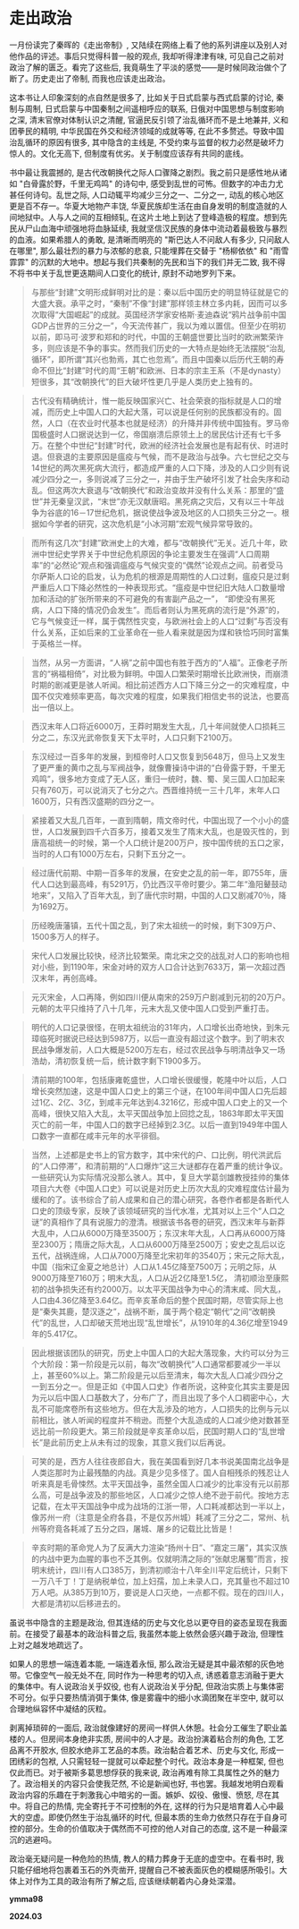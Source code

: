 # 走出政治

一月份读完了秦晖的《走出帝制》, 又陆续在网络上看了他的系列讲座以及别人对他作品的评述。事后只觉得科普一般的观点, 我却听得津津有味, 可见自己之前对政治了解的匮乏。看完了这些后, 我竟萌生了平淡的感觉——是时候同政治做个了断了。历史走出了帝制, 而我也应该走出政治。

这本书让人印象深刻的点自然是很多了, 比如关于日式启蒙与西式启蒙的讨论, 秦制与周制, 日式启蒙与中国秦制之间遥相呼应的联系, 日俄对中国思想与制度影响之深, 清末官僚对体制认识之清醒, 官逼民反引领了治乱循环而不是土地兼并, 义和团拳民的精明, 中华民国在外交和经济领域的成就等等, 在此不多赘述。导致中国治乱循环的原因有很多, 其中隐含的主线是, 不受约束与监督的权力必然是破坏力惊人的。文化无高下, 但制度有优劣。关于制度应该存有共同的底线。

书中最让我震撼的, 是古代改朝换代之际人口骤降之剧烈。我之前只是感性地从诸如 "白骨露於野，千里无鸡鸣" 的诗句中, 感受到乱世的可怖。但数字的冲击力尤甚任何诗句。乱世之际, 人口动辄平均减少三分之一、二分之一, 动乱的核心地区更是百不存一。华夏大地物产丰饶, 华夏民族却生活在由自身发明的制度造就的人间地狱中。人与人之间的互相倾轧, 在这片土地上到达了登峰造极的程度。想到先民从尸山血海中顽强地将血脉延续, 我就坚信汉民族的身体中流动着最极致与暴烈的血液。如果希腊人的勇敢, 是清晰而明亮的 "斯巴达人不问敌人有多少, 只问敌人在哪里", 那么最壮烈的暴力与浓郁的悲哀, 只能埋葬在交替于 "杨柳依依" 和 "雨雪霏霏" 的沉默的大地中。想起与我们共秦制的先民和当下的我们并无二致, 我不得不将书中关于乱世更迭期间人口变化的统计, 原封不动地罗列下来。

> 与那些“封建”文明形成鲜明对比的是：秦以后中国历史的明显特征就是它的大盛大衰。承平之时，“秦制”不像“封建”那样领主林立多内耗，因而可以多次取得“大国崛起”的成就。英国经济学家安格斯·麦迪森说“鸦片战争前中国GDP占世界的三分之一”，今天流传甚广，我以为难以置信。但至少在明初以前，即马可·波罗和郑和的时代，中国的王朝盛世要比当时的欧洲繁荣许多，则应该是不争的事实。然而我们历史的一大特点是始终无法摆脱“治乱循环”，即所谓“其兴也勃焉，其亡也忽焉”。而且中国秦以后历代王朝的寿命不但比“封建”时代的周“王朝”和欧洲、日本的宗主王系（不是dynasty）短很多，其“改朝换代”的巨大破坏性更几乎是人类历史上独有的。

> 古代没有精确统计，惟一能反映国家兴亡、社会荣衰的指标就是人口的增减，而历史上中国人口的大起大落，可以说是任何别的民族都没有的。固然，人口（在农业时代基本也就是经济）的升降并非传统中国独有。罗马帝国极盛时人口据说达到一亿，帝国崩溃后原领土上的居民估计还有七千多万。在整个中世纪“封建”时代，欧洲的经济社会发展也是有起有伏、时进时退。但衰退的主要原因是瘟疫与气候，而不是政治与战争。六七世纪之交与14世纪的两次黑死病大流行，都造成严重的人口下降，涉及的人口少则有说减少四分之一，多则说减了三分之一，并由于生产破坏引发了社会失序和动乱。但这两次大衰退与“改朝换代”和政治变故并没有什么关系：那里的“盛世”并无秦皇汉武，“末世”亦无汉献唐昭。黑死病之灾后，又有以三十年战争为谷底的16－17世纪危机，据说使战争波及地区的人口损失三分之一。根据如今学者的研究，这次危机是“小冰河期”宏观气候异常导致的。

> 而所有这几次“封建”欧洲史上的大难，都与“改朝换代”无关。近几十年，欧洲中世纪史学界关于中世纪危机原因的争论主要发生在强调“人口周期率”的“必然论”观点和强调瘟疫与气候灾变的“偶然”论观点之间。前者受马尔萨斯人口论的启发，认为危机的根源是周期性的人口过剩，瘟疫只是过剩严重后人口下降必然性的一种表现形式。“瘟疫是中世纪旧大陆人口数量增加和活动的扩张所带来的不可避免的有害副产品之一”， “即使没有黑死病，人口下降的情况仍会发生”。而后者则认为黑死病的流行是“外源”的，它与气候变迁一样，属于偶然性灾变，与欧洲社会上的人口“过剩”与否没有什么关系，正如后来的工业革命在一些人看来就是因为煤和铁恰巧同时富集于英格兰一样。

> 当然，从另一方面讲，“人祸”之前中国也有胜于西方的“人福”。正像老子所言的“祸福相倚”，对比极为鲜明。中国人口繁荣时期增长比欧洲快，而崩溃时期的剧减更是骇人听闻。相比前述西方人口下降三分之一的灾难程度，中国不仅灾难频率更高，每次灾难的程度，如果我们相信史书的说法，也要高出一倍以上。

> 西汉末年人口将近6000万，王莽时期发生大乱，几十年间就使人口损耗三分之二，东汉光武帝恢复天下太平时，人口只剩下2100万。

> 东汉经过一百多年的发展，到桓帝时人口又恢复到5648万，但马上又发生了更严重的黄巾之乱与军阀战争，就像曹操诗中讲的“白骨露于野，千里无鸡鸣”，很多地方变成了无人区，重归一统时，魏、蜀、吴三国人口加起来只有760万，可以说消灭了七分之六。西晋维持统一三十几年，末年人口1600万，只有西汉盛期的四分之一。

> 紧接着又大乱几百年，一直到隋朝，隋文帝时代，中国出现了一个小小的盛世，人口发展到四千六百多万，接着又发生了隋末大乱，也是毁灭性的，到唐高祖统一的时候，第一个人口统计是200万户，按中国传统的五口之家，当时的人口有1000万左右，只剩下五分之一。

> 经过唐代前期、中期一百多年的发展，在安史之乱的前一年，即755年，唐代人口达到最高峰，有5291万，仍比西汉平帝时要少。第二年“渔阳鼙鼓动地来”，又陷入了百年大乱，到了唐代宗时期，中国的人口又剧减70％，降为1692万。

> 历经晚唐藩镇，五代十国之乱，到了宋太祖统一的时候，剩下309万户、1500多万人的样子。

> 宋代人口发展比较快，经济比较繁荣。南北宋之交的战乱对人口的影响也相对小些，到1190年，宋金对峙的双方人口合计达到7633万，第一次超过西汉末年，再创高峰。

> 元灭宋金，人口再降，例如四川便从南宋的259万户剧减到元初的20万户。元朝的太平只维持了八十几年，元末大乱又使中国人口受到严重打击。

> 明代的人口记录很怪，在明太祖统治的31年内，人口增长出奇地快，到朱元璋临死时据说已经达到5987万，以后一直没有超过这个数字。到了明末农民战争爆发前，人口大概是5200万左右，经过农民战争与明清战争又一场浩劫，清初恢复统一后，统计数字剩下1900多万。


> 清前期的100年，包括康雍乾盛世，人口增长很缓慢，乾隆中叶以后，人口增长突然加速，这是中国人口史上的第三个谜，在100年间中国人口先后超过1亿、2亿、3亿，到咸丰元年达到4.3216亿，形成中国人口史上的又一个高峰，很快又陷入大乱，太平天国战争加上回捻之乱，1863年即太平天国灭亡的前一年，中国人口的数字已经掉到2.3亿。以后一直到1949年中国人口数字一直都在咸丰元年的水平徘徊。

> 当然，上述都是史书上的官方数字，其中宋代的户、口比例，明代洪武后的“人口停滞”，和清前期的“人口爆炸”这三大谜都存在着严重的统计争议。一些研究认为实际情况没那么骇人。其中，复旦大学葛剑雄教授挂帅的集体项目六大卷《中国人口史》可以说是对历史上历次大乱的灾难程度估计最为缓和的了。该书综合了前人成果和自己的潜心研究，各卷作者都是各断代人口史的顶级专家，反映了该领域研究的当代水准，尤其对以上三个“人口之谜”的真相作了具有说服力的澄清。根据该书各卷的研究，西汉末年与新莽大乱中，人口从6000万降至3500万；东汉末年大乱，人口再从6000万降至2300万；隋唐之际大乱，人口从6000万降至2500万；安史之乱后以讫五代，战祸连绵，人口从7000万降至北宋初年的3540万；宋元之际大乱，中国（指宋辽金夏之地总计）人口从1.45亿降至7500万；元明之际，从9000万降至7160万；明末大乱，人口从近2亿降至1.5亿， 清初顺治至康熙初的战争损失还有约2000万。以太平天国战争为中心的清末咸、同大乱，人口由4.36亿降至3.64亿。而辛亥革命后的整个民国时期，尽管实际上也是“秦失其鹿，楚汉逐之”，战祸不断，属于两个稳定“朝代”之间“改朝换代”的乱世，人口却破天荒地出现“乱世增长”，从1910年的4.36亿增至1949年的5.417亿。


> 因此根据该团队的研究，历史上中国人口的大起大落现象，大约可以分为三个大阶段：第一阶段是元以前，每次“改朝换代”人口通常都要减少一半以上，甚至60%以上。第二阶段是元以后至清末，每次大乱人口减少四分之一到五分之一。但是正如《中国人口史》作者所说，这种变化其实主要是因为元以后中国人口基数大了，分布广了，而且出现了多个人口稠密中心，大乱不可能席卷所有这些地方。但在大乱涉及的地方，人口损失的比例与元以前相比，骇人听闻的程度并不稍逊。而整个大乱造成的人口减少绝对数甚至远比前一阶段更大。第三阶段就是辛亥革命以后，民国时期人口的“乱世增长”是此前历史上从未有过的现象，其意义我们以后再说。


> 可笑的是，西方人往往夜郎自大，我在美国看到好几本书说美国南北战争是人类迄那时为止最残酷的内战。真是少见多怪了。国人自相残杀的残忍让人听来真是毛骨悚然。太平天国战争，虽然全国人口减少的比率没有元以前那么高，可是战争波及的那些地区，人口减少之惊人绝不逊于前代。按地方志记载，在太平天国战争中成为战场的江浙一带，人口耗减都达到一半以上，像苏州一府（注意是全府各县，不是仅苏州城）耗减了三分之二，常州、杭州等府竟各耗减了五分之四，屠城、屠乡的记载比比皆是！

> 辛亥时期的革命党人为了反满大力渲染“扬州十日”、“嘉定三屠”，其实汉族的内战中更为血腥的事也不乏其例。仅就明清之际的“张献忠屠蜀”而言，按明末统计，四川有人口385万，到清初顺治十八年全川平定后统计，只剩下一万八千丁！丁是纳税单位，加上妇孺，加上未录人口，充其量也不超过10万人吧。从385万到10万，要说是人口灭绝，一点都不假。现在的四川人，大都是清初以后移进去的。


虽说书中隐含的主题是政治, 但其连结的历史与文化总以更夺目的姿态呈现在我面前。在接受了最基本的政治科普之后, 我虽然本能上依然会感兴趣于政治, 但理性上对之越发地疏远了。

如果人的思想一端连着本能, 一端连着永恒, 那么政治无疑是其中最浓郁的灰色地带。它像空气一般无处不在, 同时作为一种思考的切入点, 诱惑着意志消融于更大的集体中。有人说政治关乎奴役, 也有人说政治关乎分配, 但政治实质上与集体密不可分。似乎只要热情消弭于集体, 像是雾霾中的细小水滴团聚在半空中, 就可以合理地纵容怀中凝结的灰粒。

剥离掉琐碎的一面后, 政治就像建好的房间一样供人休憩。社会分工催生了职业盖楼的人。但房间本身绝非实质, 房间中的人才是。政治扮演着粘合剂的角色, 工艺品离不开胶水, 但胶水绝非工艺品的本质。政治黏合着艺术、历史与文化, 形成一团绣彩的包袱, 人只需轻轻一提就可以牵起整个时代。政治本身是一种框架, 但也仅此而已。对于被斯多葛思想俘获的我来说, 政治再难有除工具属性之外的魅力了。政治相关的内容只会使我茫然, 不论是新闻也好, 书也罢。我越发地明白观看政治内容的乐趣在于刺激我心中暗劣的一面。嫉妒、奴役、傲慢、愤怒, 尽在其中。将自己的热情, 完全寄托于不可控制的外在, 这样的行为只是培育着人心中最大的空虚。即使仍然生于治乱循环的时代, 但最本质的生命力依然只存在于自身可控的部分。生命的价值取决于偶然而不可控的他人对自己的态度, 这不是一种最深沉的逃避吗。

政治毫无疑问是一种危险的热情, 教人的精力葬身于无底的虚空中。在看书时, 我只能仔细地将包裹着玉石的外壳凿开, 提醒自己不被表面灰色的模糊感所吸引。大体上对作为工具的政治有所了解之后, 应该继续朝着内心身处深潜。



**ymma98**

**2024.03**
<!--stackedit_data:
eyJoaXN0b3J5IjpbLTMyNzA0MjE2OV19
-->